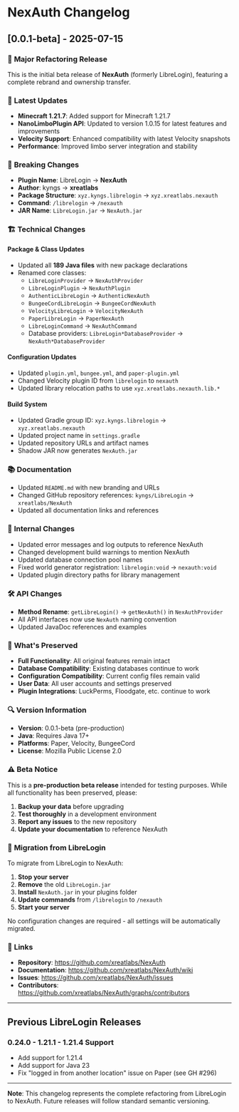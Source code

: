 # NexAuth Changelog

## [0.0.1-beta] - 2025-07-15

### 🎉 **Major Refactoring Release**

This is the initial beta release of **NexAuth** (formerly LibreLogin), featuring a complete rebrand and ownership transfer.

### 🔄 **Latest Updates**

- **Minecraft 1.21.7**: Added support for Minecraft 1.21.7
- **NanoLimboPlugin API**: Updated to version 1.0.15 for latest features and improvements
- **Velocity Support**: Enhanced compatibility with latest Velocity snapshots
- **Performance**: Improved limbo server integration and stability

### 🔄 **Breaking Changes**

- **Plugin Name**: LibreLogin → **NexAuth**
- **Author**: kyngs → **xreatlabs**
- **Package Structure**: `xyz.kyngs.librelogin` → `xyz.xreatlabs.nexauth`
- **Command**: `/librelogin` → `/nexauth`
- **JAR Name**: `LibreLogin.jar` → `NexAuth.jar`

### 🏗️ **Technical Changes**

#### Package & Class Updates
- Updated all **189 Java files** with new package declarations
- Renamed core classes:
  - `LibreLoginProvider` → `NexAuthProvider`
  - `LibreLoginPlugin` → `NexAuthPlugin`
  - `AuthenticLibreLogin` → `AuthenticNexAuth`
  - `BungeeCordLibreLogin` → `BungeeCordNexAuth`
  - `VelocityLibreLogin` → `VelocityNexAuth`
  - `PaperLibreLogin` → `PaperNexAuth`
  - `LibreLoginCommand` → `NexAuthCommand`
  - Database providers: `LibreLogin*DatabaseProvider` → `NexAuth*DatabaseProvider`

#### Configuration Updates
- Updated `plugin.yml`, `bungee.yml`, and `paper-plugin.yml`
- Changed Velocity plugin ID from `librelogin` to `nexauth`
- Updated library relocation paths to use `xyz.xreatlabs.nexauth.lib.*`

#### Build System
- Updated Gradle group ID: `xyz.kyngs.librelogin` → `xyz.xreatlabs.nexauth`
- Updated project name in `settings.gradle`
- Updated repository URLs and artifact names
- Shadow JAR now generates `NexAuth.jar`

### 📚 **Documentation**

- Updated `README.md` with new branding and URLs
- Changed GitHub repository references: `kyngs/LibreLogin` → `xreatlabs/NexAuth`
- Updated all documentation links and references

### 🔧 **Internal Changes**

- Updated error messages and log outputs to reference NexAuth
- Changed development build warnings to mention NexAuth
- Updated database connection pool names
- Fixed world generator registration: `librelogin:void` → `nexauth:void`
- Updated plugin directory paths for library management

### 🛠️ **API Changes**

- **Method Rename**: `getLibreLogin()` → `getNexAuth()` in `NexAuthProvider`
- All API interfaces now use `NexAuth` naming convention
- Updated JavaDoc references and examples

### 🎯 **What's Preserved**

- **Full Functionality**: All original features remain intact
- **Database Compatibility**: Existing databases continue to work
- **Configuration Compatibility**: Current config files remain valid
- **User Data**: All user accounts and settings preserved
- **Plugin Integrations**: LuckPerms, Floodgate, etc. continue to work

### 🔍 **Version Information**

- **Version**: 0.0.1-beta (pre-production)
- **Java**: Requires Java 17+
- **Platforms**: Paper, Velocity, BungeeCord
- **License**: Mozilla Public License 2.0

### ⚠️ **Beta Notice**

This is a **pre-production beta release** intended for testing purposes. While all functionality has been preserved, please:

1. **Backup your data** before upgrading
2. **Test thoroughly** in a development environment
3. **Report any issues** to the new repository
4. **Update your documentation** to reference NexAuth

### 🚀 **Migration from LibreLogin**

To migrate from LibreLogin to NexAuth:

1. **Stop your server**
2. **Remove** the old `LibreLogin.jar`
3. **Install** `NexAuth.jar` in your plugins folder
4. **Update commands** from `/librelogin` to `/nexauth`
5. **Start your server**

No configuration changes are required - all settings will be automatically migrated.

### 🔗 **Links**

- **Repository**: https://github.com/xreatlabs/NexAuth
- **Documentation**: https://github.com/xreatlabs/NexAuth/wiki
- **Issues**: https://github.com/xreatlabs/NexAuth/issues
- **Contributors**: https://github.com/xreatlabs/NexAuth/graphs/contributors

---

## Previous LibreLogin Releases

### 0.24.0 - 1.21.1 - 1.21.4 Support

- Add support for 1.21.4
- Add support for Java 23
- Fix "logged in from another location" issue on Paper (see GH #296)

---

**Note**: This changelog represents the complete refactoring from LibreLogin to NexAuth. Future releases will follow standard semantic versioning.